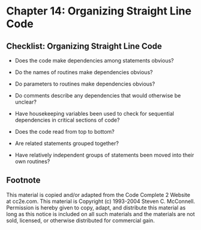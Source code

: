 Chapter 14: Organizing Straight Line Code
=========================================

Checklist: Organizing Straight Line Code
----------------------------------------

- Does the code make dependencies among statements obvious?

- Do the names of routines make dependencies obvious?

- Do parameters to routines make dependencies obvious?

- Do comments describe any dependencies that would otherwise be unclear?

- Have housekeeping variables been used to check for sequential dependencies in critical sections of code?

- Does the code read from top to bottom?

- Are related statements grouped together?

- Have relatively independent groups of statements been moved into their own routines?


Footnote
--------
This material is copied and/or adapted from the Code Complete 2 Website at cc2e.com. This material is Copyright (c) 1993-2004 Steven C. McConnell. Permission is hereby given to copy, adapt, and distribute this material as long as this notice is included on all such materials and the materials are not sold, licensed, or otherwise distributed for commercial gain.
